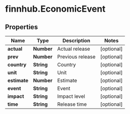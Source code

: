 # finnhub.EconomicEvent

## Properties

Name | Type | Description | Notes
------------ | ------------- | ------------- | -------------
**actual** | **Number** | Actual release | [optional] 
**prev** | **Number** | Previous release | [optional] 
**country** | **String** | Country | [optional] 
**unit** | **String** | Unit | [optional] 
**estimate** | **Number** | Estimate | [optional] 
**event** | **String** | Event | [optional] 
**impact** | **String** | Impact level | [optional] 
**time** | **String** | Release time | [optional] 



